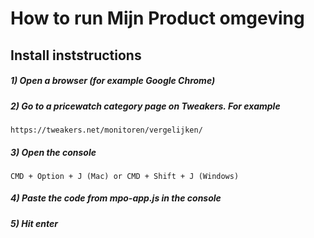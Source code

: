 # How to run Mijn Product omgeving

## Install inststructions

##### 1) Open a browser (for example Google Chrome)

##### 2) Go to a pricewatch category page on Tweakers. For example

```
https://tweakers.net/monitoren/vergelijken/
```


##### 3) Open the console

```
CMD + Option + J (Mac) or CMD + Shift + J (Windows)
```


##### 4) Paste the code from mpo-app.js in the console


##### 5) Hit enter

